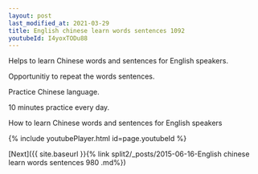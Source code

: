 ```yaml
---
layout: post
last_modified_at: 2021-03-29
title: English chinese learn words sentences 1092 
youtubeId: I4yoxTODu88
---
```

 
 
Helps to learn Chinese words and sentences for English speakers.

Opportunitiy to repeat the words sentences. 

Practice Chinese language. 
 
10 minutes practice every day. 
 
How to learn Chinese words and sentences for English speakers 
 
{% include youtubePlayer.html id=page.youtubeId %}
 
 
[Next]({{ site.baseurl }}{% link  split2/_posts/2015-06-16-English chinese learn words sentences 980 .md%})
 
